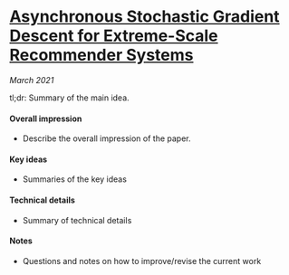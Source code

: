 # [Asynchronous Stochastic Gradient Descent for Extreme-Scale Recommender Systems](https://lewis-algo.com/files/large_ssync.pdf)

_March 2021_

tl;dr: Summary of the main idea.

#### Overall impression
- Describe the overall impression of the paper. 

#### Key ideas
- Summaries of the key ideas

#### Technical details
- Summary of technical details

#### Notes
- Questions and notes on how to improve/revise the current work  

